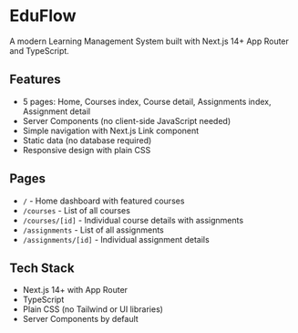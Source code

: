 # EduFlow

A modern Learning Management System built with Next.js 14+ App Router and TypeScript.

## Features

- 5 pages: Home, Courses index, Course detail, Assignments index, Assignment detail
- Server Components (no client-side JavaScript needed)
- Simple navigation with Next.js Link component
- Static data (no database required)
- Responsive design with plain CSS

## Pages

- `/` - Home dashboard with featured courses
- `/courses` - List of all courses
- `/courses/[id]` - Individual course details with assignments
- `/assignments` - List of all assignments
- `/assignments/[id]` - Individual assignment details

## Tech Stack

- Next.js 14+ with App Router
- TypeScript
- Plain CSS (no Tailwind or UI libraries)
- Server Components by default